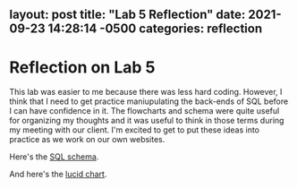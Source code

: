 layout: post
title:  "Lab 5 Reflection"
date:   2021-09-23 14:28:14 -0500
categories: reflection
---
# Reflection on Lab 5

This lab was easier to me because there was less hard coding. However, I think that I need to get practice maniupulating the back-ends of SQL before I can have confidence in it. The flowcharts and schema were quite useful for organizing my thoughts and it was useful to think in those terms during my meeting with our client. I'm excited to get to put these ideas into practice as we work on our own websites. 

Here's the [SQL schema](Grocery_Store-2021-09-24_09-46.pdf).

And here's the [lucid chart](https://github.com/souvorinkg/blog/blob/main/CSCI%20Lab%205.png).


